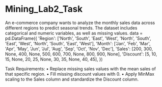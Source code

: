 # Mining_Lab2_Task

An e-commerce company wants to analyze the monthly sales data across different regions to
predict seasonal trends. The dataset includes categorical and numeric variables, as well as missing
values.
data = pd.DataFrame({ 'Region': ['North', 'South', 'East', 'West', 'North', 'South', 'East', 'West',
'North', 'South', 'East', 'West'], 'Month': ['Jan', 'Feb', 'Mar', 'Apr', 'May', 'Jun', 'Jul', 'Aug', 'Sep', 'Oct',
'Nov', 'Dec'], 'Sales': [200, 300, None, 400, None, 500, 600, 700, None, 800, 900, None],
'Discount': [5, 10, 15, None, 20, 25, None, 30, 35, None, 40, 45], })

Task Requirements:
• Replace missing sales values with the mean sales of that specific region.
• Fill missing discount values with 0.
• Apply MinMax scaling to the Sales column and standardize the Discount column.
